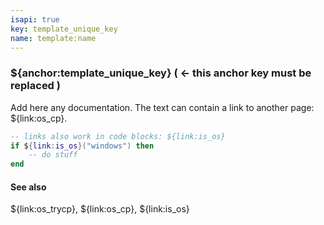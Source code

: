 ```yaml
---
isapi: true
key: template_unique_key
name: template:name
---
```


### ${anchor:template_unique_key} ( <- this anchor key must be replaced )

Add here any documentation. The text can contain a link to another page: ${link:os_cp}.

```lua
-- links also work in code blocks: ${link:is_os}
if ${link:is_os}("windows") then
	-- do stuff
end
```

#### See also

${link:os_trycp}, ${link:os_cp}, ${link:is_os}
